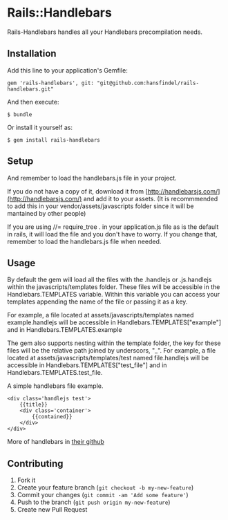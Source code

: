 # Rails::Handlebars

Rails-Handlebars handles all your Handlebars precompilation needs. 

## Installation

Add this line to your application's Gemfile:

    gem 'rails-handlebars', git: "git@github.com:hansfindel/rails-handlebars.git"

And then execute:

    $ bundle

Or install it yourself as:

    $ gem install rails-handlebars

## Setup 

And remember to load the handlebars.js file in your project. 

If you do not have a copy of it, download it from [http://handlebarsjs.com/](http://handlebarsjs.com/) and add it to your assets. (It is recommmended to add this in your vendor/assets/javascripts folder since it will be mantained by other people)

If you are using 
    //= require_tree .
in your application.js file as is the default in rails, it will load the file and you don't have to worry. If you change that, remember to load the handlebars.js file when needed. 

## Usage

By default the gem will load all the files with the .handlejs or .js.handlejs within the javascripts/templates folder. These files will be accessible in the Handlebars.TEMPLATES variable. Within this variable you can access your templates appending the name of the file or passing it as a key. 

For example, a file located at assets/javascripts/templates named example.handlejs will be accessible in Handlebars.TEMPLATES["example"] and in Handlebars.TEMPLATES.example 

The gem also supports nesting within the template folder, the key for these files will be the relative path joined by underscors, "_". For example, a file located at assets/javascripts/templates/test named file.handlejs will be accessible in Handlebars.TEMPLATES["test_file"] and in Handlebars.TEMPLATES.test_file.  

A simple handlebars file example. 
    
    <div class='handlejs test'>
        {{title}}
        <div class='container'>
            {{contained}}
        </div>
    </div>

More of handlebars in [their github](https://github.com/wycats/handlebars.js)


## Contributing

1. Fork it
2. Create your feature branch (`git checkout -b my-new-feature`)
3. Commit your changes (`git commit -am 'Add some feature'`)
4. Push to the branch (`git push origin my-new-feature`)
5. Create new Pull Request
